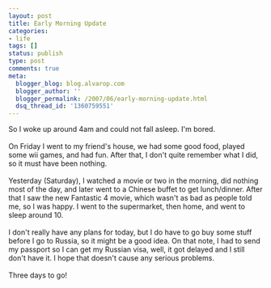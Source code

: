 ```yaml
---
layout: post
title: Early Morning Update
categories:
- life
tags: []
status: publish
type: post
comments: true
meta:
  blogger_blog: blog.alvarop.com
  blogger_author: ''
  blogger_permalink: /2007/06/early-morning-update.html
  dsq_thread_id: '1360759551'
---
```

So I woke up around 4am and could not fall asleep. I'm bored.<br /><br />On Friday I went to my friend's house, we had some good food, played some wii games, and had fun. After that, I don't quite remember what I did, so it must have been nothing.<br /><br />Yesterday (Saturday), I watched a movie or two in the morning, did nothing most of the day, and later went to a Chinese buffet to get lunch/dinner. After that I saw the new Fantastic 4 movie, which wasn't as bad as people told me, so I was happy. I went to the supermarket, then home, and went to sleep around 10.<br /><br />I don't really have any plans for today, but I do have to go buy some stuff before I go to Russia, so it might be a good idea. On that note, I had to send my passport so I can get my Russian visa, well, it got delayed and I still don't have it. I hope that doesn't cause any serious problems.<br /><br />Three days to go!
